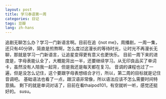```yaml
---
layout: post
title: 学习泰语第一周
categories: 日记
tags: 豆瓣
lang: zh-hans
---
```

追剧无聊怎么办？学习一门新语言啊。目前在追《not me》，周播剧，一周一集，还只有40分钟，简直是煎熬啊，怎么度过这漫长的等待时光，让时光不再漫长无聊，那就是学习一门新语言，让追星变得更有意义也更快乐。
目前一周下来的进度是，字母表能认全了，大概能背出一半，还要继续学习。从无印良品买了单词卡，虽然没有人陪我一起背，但是我还是每天都在复习。
音调的课程也过了一遍，但是没怎么记住，这个要跟字母表想结合才行，所以，第二周的目标就是记住音调吧。
基础语法也看了一点，跟汉语非常像，所以语法应该不怎么需要时间特意搞。
剩下的就是单词对话了，目前在看thaipod101，有空就听一听，感觉还挺好的。
susu。